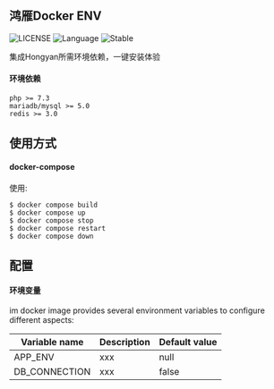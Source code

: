 ## 鸿雁Docker ENV
![LICENSE](https://img.shields.io/badge/License-MIT-orange)
![Language](https://img.shields.io/badge/Language-shell-blue.svg)
![Stable](https://img.shields.io/badge/Stable-v1.0.0-brightgreen.svg)

集成Hongyan所需环境依赖，一键安装体验

#### 环境依赖

```
php >= 7.3
mariadb/mysql >= 5.0
redis >= 3.0
```

## 使用方式

#### docker-compose

使用:

```
$ docker compose build
$ docker compose up
$ docker compose stop
$ docker compose restart
$ docker compose down
```

## 配置

#### 环境变量

im docker image provides several environment variables to configure different aspects:

| Variable name                       | Description                                                               | Default value
| ----------------------------------- | --------------------------------                                          | -------------------
| APP_ENV                            | xxx | null
| DB_CONNECTION                   | xxx                                                         | false
